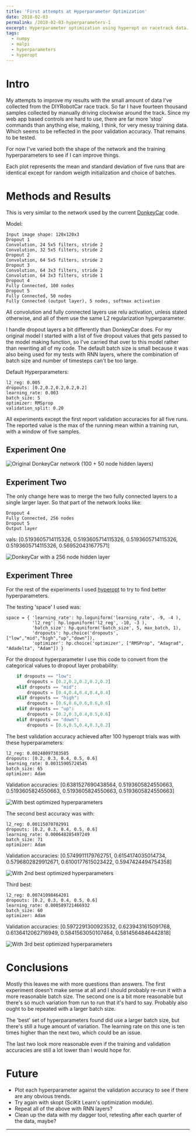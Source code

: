 ```yaml
---
title: 'First attempts at Hyperparameter Optimization'
date: 2018-02-03
permalink: /2018-02-03-hyperparameters-1
excerpt: Hyperparameter optimization using hyperopt on racetrack data.
tags:
  - numpy
  - malpi
  - hyperparameters
  - hyperopt
---
```


# Intro

My attempts to improve my results with the small amount of data I've collected from the DIYRobotCar race track. So far I have fourteen thousand samples collected by manually driving clockwise around the track. Since my web app based controls are hard to use, there are far more 'stop' commands than anything else, making, I think, for very messy training data. Which seems to be reflected in the poor validation accuracy. That remains to be tested.

For now I've varied both the shape of the network and the training hyperparameters to see if I can improve things.

Each plot represents the mean and standard deviation of five runs that are identical except for random weigth initialization and choice of batches.
 
# Methods and Results

This is very similar to the network used by the current [DonkeyCar](https://github.com/wroscoe/donkey) code.

Model:

    Input image shape: 120x120x3
    Dropout 1
    Convolution, 24 5x5 filters, stride 2
    Convolution, 32 5x5 filters, stride 2
    Dropout 2
    Convolution, 64 5x5 filters, stride 2
    Dropout 3
    Convolution, 64 3x3 filters, stride 2
    Convolution, 64 3x3 filters, stride 1
    Dropout 4
    Fully Connected, 100 nodes
    Dropout 5
    Fully Connected, 50 nodes
    Fully Connected (output layer), 5 nodes, softmax activation

All convolution and fully connected layers use relu activation, unless stated otherwise, and all of them use the same L2 regularization hyperparameter.

I handle dropout layers a bit differently than DonkeyCar does. For my original model I started with a list of five dropout values that gets passed to the model making function, so I've carried that over to this model rather than rewriting all of my code. The default batch size is small because it was also being used for my tests with RNN layers, where the combination of batch size and number of timesteps can't be too large.

Default Hyperparameters:

    l2_reg: 0.005
    dropouts: [0.2,0.2,0.2,0.2,0.2]
    learning_rate: 0.003
    batch_size: 5
    optimizer: RMSprop
    validation_split: 0.20

All experiments except the first report validation accuracies for all five runs. The reported value is the max of the running mean within a training run, with a window of five samples.

##  Experiment One

![](/images/blog/2018-02/Track_CW_14k_DK.png "Original DonkeyCar network (100 + 50 node hidden layers)")

##  Experiment Two

The only change here was to merge the two fully connected layers to a single larger layer. So that part of the network looks like:

    Dropout 4
    Fully Connected, 256 nodes
    Dropout 5
    Output layer

   vals: [0.5193605714115326, 0.5193605714115326, 0.5193605714115326, 0.5193605714115326, 0.569520431677571]

![](/images/blog/2018-02/Track_CW_FC_DK_256.png "DonkeyCar with a 256 node hidden layer")

##  Experiment Three

For the rest of the experiments I used [hyperopt](http://hyperopt.github.io/hyperopt/) to try to find better hyperparameters. 

The testing 'space' I used was:

    space = { 'learning_rate': hp.loguniform('learning_rate', -9, -4 ),
              'l2_reg': hp.loguniform('l2_reg', -10, -3 ),
              'batch_size': hp.quniform('batch_size', 5, max_batch, 1),
              'dropouts': hp.choice('dropouts', ["low","mid","high","up","down"]),
              'optimizer': hp.choice('optimizer', ["RMSProp", "Adagrad", "Adadelta", "Adam"]) }

For the dropout hyperparameter I use this code to convert from the categorical values to dropout layer probability:

```python
    if dropouts == "low":
        dropouts = [0.2,0.2,0.2,0.2,0.2]
    elif dropouts == "mid":
        dropouts = [0.4,0.4,0.4,0.4,0.4]
    elif dropouts == "high":
        dropouts = [0.6,0.6,0.6,0.6,0.6]
    elif dropouts == "up":
        dropouts = [0.2,0.3,0.4,0.5,0.6]
    elif dropouts == "down":
        dropouts = [0.6,0.5,0.4,0.3,0.2]
```


The best validation accuracy achieved after 100 hyperopt trials was with these hyperparameters:

    l2_reg: 0.00248097383585
    dropouts: [0.2, 0.3, 0.4, 0.5, 0.6]
    learning_rate: 0.00315905724545
    batch_size: 65
    optimizer: Adam

Validation accuracies: [0.6381527690438564, 0.5193605824550663, 0.5193605824550663, 0.5193605824550663, 0.5193605824550663]

![](/images/blog/2018-02/Track_CW_FC_DK_256_opt.png "With best optimized hyperparameters")


The second best accuracy was with:

    l2_reg: 0.00115070702991
    dropouts: [0.2, 0.3, 0.4, 0.5, 0.6]
    learning_rate: 0.000648285497249
    batch_size: 71
    optimizer: Adam

Validation accuracies: [0.5749911179762751, 0.6154174035014734, 0.5796802829912671, 0.6100177615023422, 0.5947424494754358]

![](/images/blog/2018-02/Track_CW_FC_DK_256_opt2.png "With 2nd best optimized hyperparameters")

Third best:

    l2_reg: 0.00741098464201
    dropouts: [0.2, 0.3, 0.4, 0.5, 0.6]
    learning_rate: 0.000589721466932
    batch_size: 60
    optimizer: Adam

Validation accuracies: [0.5972291300923532, 0.6239431615091768, 0.6136412062716949, 0.5841563050107464, 0.5814564846442818]

![](/images/blog/2018-02/Track_CW_FC_DK_256_opt3.png "With 3rd best optimized hyperparameters")


# Conclusions

Mostly this leaves me with more questions than answers. The first experiment doesn't make sense at all and I should probably re-run it with a more reasonable batch size. The second one is a bit more reasonable but there's so much variation from run to run that it's hard to say. Probably also ought to be repeated with a larger batch size.

The 'best' set of hyperparameters found did use a larger batch size, but there's still a huge amount of variation. The learning rate on this one is ten times higher than the next two, which could be an issue.

The last two look more reasonable even if the training and validation accuracies are still a lot lower than I would hope for.

# Future

* Plot each hyperparameter against the validation accuracy to see if there are any obvious trends.
* Try again with skopt (SciKit Learn's optimization module).
* Repeat all of the above with RNN layers?
* Clean up the data with my dagger tool, retesting after each quarter of the data, maybe?

---

